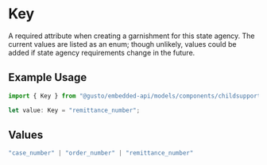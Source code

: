 # Key

A required attribute when creating a garnishment for this state agency. The current values are listed as an enum; though unlikely, values could be added if state agency requirements change in the future.

## Example Usage

```typescript
import { Key } from "@gusto/embedded-api/models/components/childsupportdata.js";

let value: Key = "remittance_number";
```

## Values

```typescript
"case_number" | "order_number" | "remittance_number"
```